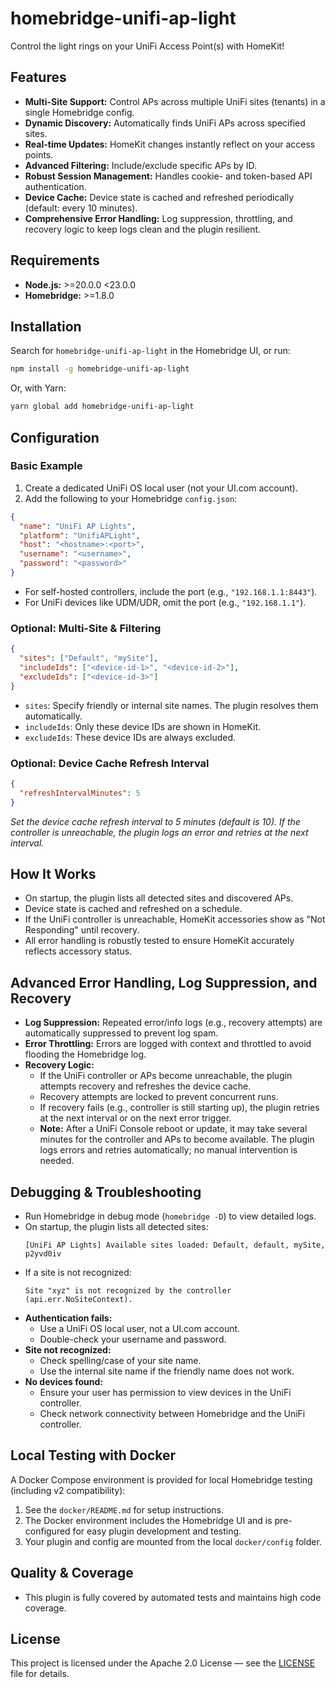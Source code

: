 # homebridge-unifi-ap-light
Control the light rings on your UniFi Access Point(s) with HomeKit!

## Features
- **Multi-Site Support:** Control APs across multiple UniFi sites (tenants) in a single Homebridge config.
- **Dynamic Discovery:** Automatically finds UniFi APs across specified sites.
- **Real-time Updates:** HomeKit changes instantly reflect on your access points.
- **Advanced Filtering:** Include/exclude specific APs by ID.
- **Robust Session Management:** Handles cookie- and token-based API authentication.
- **Device Cache:** Device state is cached and refreshed periodically (default: every 10 minutes).
- **Comprehensive Error Handling:** Log suppression, throttling, and recovery logic to keep logs clean and the plugin resilient.

## Requirements
- **Node.js:** >=20.0.0 <23.0.0
- **Homebridge:** >=1.8.0

## Installation
Search for `homebridge-unifi-ap-light` in the Homebridge UI, or run:

```sh
npm install -g homebridge-unifi-ap-light
```

Or, with Yarn:

```sh
yarn global add homebridge-unifi-ap-light
```

## Configuration

### Basic Example
1. Create a dedicated UniFi OS local user (not your UI.com account).
2. Add the following to your Homebridge `config.json`:

```json
{
  "name": "UniFi AP Lights",
  "platform": "UnifiAPLight",
  "host": "<hostname>:<port>",
  "username": "<username>",
  "password": "<password>"
}
```
- For self-hosted controllers, include the port (e.g., `"192.168.1.1:8443"`).
- For UniFi devices like UDM/UDR, omit the port (e.g., `"192.168.1.1"`).

### Optional: Multi-Site & Filtering

```json
{
  "sites": ["Default", "mySite"],
  "includeIds": ["<device-id-1>", "<device-id-2>"],
  "excludeIds": ["<device-id-3>"]
}
```
- `sites`: Specify friendly or internal site names. The plugin resolves them automatically.
- `includeIds`: Only these device IDs are shown in HomeKit.
- `excludeIds`: These device IDs are always excluded.

### Optional: Device Cache Refresh Interval

```json
{
  "refreshIntervalMinutes": 5
}
```
*Set the device cache refresh interval to 5 minutes (default is 10). If the controller is unreachable, the plugin logs an error and retries at the next interval.*

## How It Works
- On startup, the plugin lists all detected sites and discovered APs.
- Device state is cached and refreshed on a schedule.
- If the UniFi controller is unreachable, HomeKit accessories show as "Not Responding" until recovery.
- All error handling is robustly tested to ensure HomeKit accurately reflects accessory status.

## Advanced Error Handling, Log Suppression, and Recovery
- **Log Suppression:** Repeated error/info logs (e.g., recovery attempts) are automatically suppressed to prevent log spam.
- **Error Throttling:** Errors are logged with context and throttled to avoid flooding the Homebridge log.
- **Recovery Logic:**
  - If the UniFi controller or APs become unreachable, the plugin attempts recovery and refreshes the device cache.
  - Recovery attempts are locked to prevent concurrent runs.
  - If recovery fails (e.g., controller is still starting up), the plugin retries at the next interval or on the next error trigger.
  - **Note:** After a UniFi Console reboot or update, it may take several minutes for the controller and APs to become available. The plugin logs errors and retries automatically; no manual intervention is needed.

## Debugging & Troubleshooting
- Run Homebridge in debug mode (`homebridge -D`) to view detailed logs.
- On startup, the plugin lists all detected sites:
  ```
  [UniFi AP Lights] Available sites loaded: Default, default, mySite, p2yvd0iv
  ```
- If a site is not recognized:
  ```
  Site "xyz" is not recognized by the controller (api.err.NoSiteContext).
  ```
- **Authentication fails:**
  - Use a UniFi OS local user, not a UI.com account.
  - Double-check your username and password.
- **Site not recognized:**
  - Check spelling/case of your site name.
  - Use the internal site name if the friendly name does not work.
- **No devices found:**
  - Ensure your user has permission to view devices in the UniFi controller.
  - Check network connectivity between Homebridge and the UniFi controller.

## Local Testing with Docker
A Docker Compose environment is provided for local Homebridge testing (including v2 compatibility):

1. See the `docker/README.md` for setup instructions.
2. The Docker environment includes the Homebridge UI and is pre-configured for easy plugin development and testing.
3. Your plugin and config are mounted from the local `docker/config` folder.

## Quality & Coverage
- This plugin is fully covered by automated tests and maintains high code coverage.

## License
This project is licensed under the Apache 2.0 License — see the [LICENSE](LICENSE) file for details.
